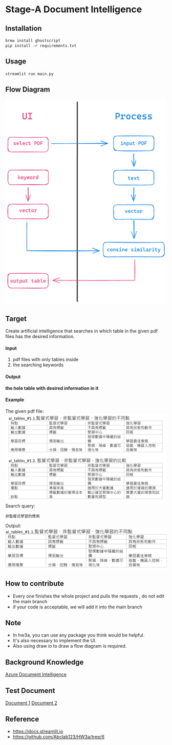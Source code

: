 # Stage-A Document Intelligence

## Installation

```shell
brew install ghostscript
pip install -r requirements.txt
```

## Usage

```shell
streamlit run main.py
```

## Flow Diagram
![flow](images/flow.png)


## Target

Create artificial intelligence that searches in which table in the given pdf files has the desired information.

#### Input

1. pdf files with only tables inside
2. the searching keywords

#### Output

**the hole table with desired information in it**

#### Example

The given pdf file:  
![example1](images/example1.png)
Search query:

```commandline
非監督式學習的應用
```

Output:
![example2](images/example2.png)

## How to contribute

* Every one finishes the whole project and pulls the requests , do not edit the main branch
* if your code is acceptable, we will add it into the main branch

## Note

* In hw3a, you can use any package you think would be helpful.
* It's also necessary to implement the UI.
* Also using draw io to draw a flow diagram is required.

## Background Knowledge

[Azure Document Intelligence]( https://azure.microsoft.com/en-us/products/ai-services/ai-document-intelligence
)

## Test Document

[Document 1](https://docs.google.com/document/d/1Di5oVYhUF6p-zj2y0DEBBeTvhC91KhX8/edit?usp=sharing&ouid=107784913306655694785&rtpof=true&sd=true)
[Document 2](https://docs.google.com/document/d/1HiZrgIyvwY8Fi4eLS0QGUkkycngtD6XJ/edit?usp=sharing&ouid=107784913306655694785&rtpof=true&sd=true)

## Reference

- https://docs.streamlit.io
- https://github.com/Abclab123/HW3a/tree/6
